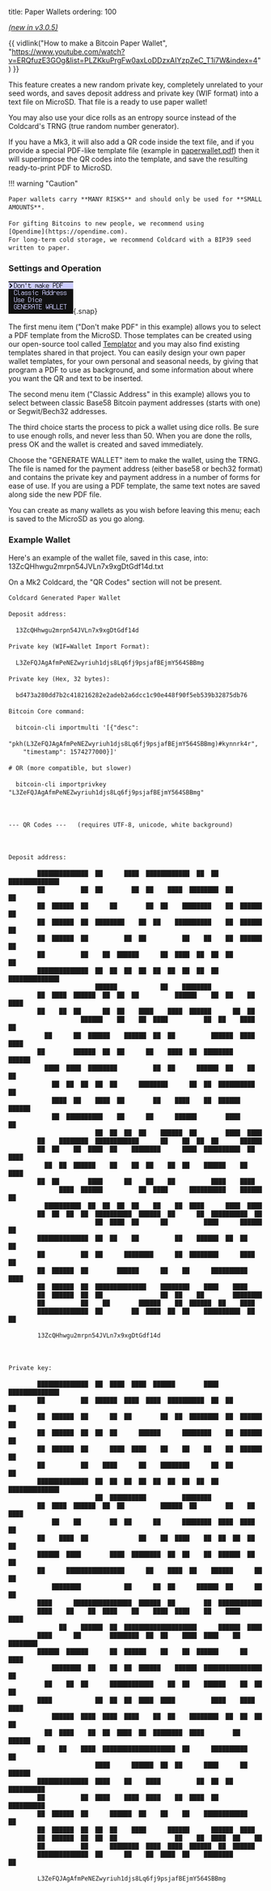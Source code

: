 title: Paper Wallets
ordering: 100

[_(new in v3.0.5)_](upgrade)

{{ vidlink("How to make a Bitcoin Paper Wallet", "https://www.youtube.com/watch?v=ERQfuzE3GOg&list=PLZKkuPrgFw0axLoDDzxAIYzpZeC_T1i7W&index=4") }}

This feature creates a new random private key, completely unrelated
to your seed words, and saves deposit address and private key (WIF
format) into a text file on MicroSD. That file is a ready to use
paper wallet!

You may also use your dice rolls as an entropy source instead of the Coldcard's TRNG
(true random number generator).

If you have a Mk3, it will also add a QR code inside the text file, and if you provide a 
special PDF-like template file
(example in [paperwallet.pdf](https://github.com/Coldcard/firmware/raw/master/docs/paperwallet.pdf)) then it will superimpose
the QR codes into the template, and save the resulting ready-to-print PDF to MicroSD.

!!! warning "Caution"

    Paper wallets carry **MANY RISKS** and should only be used for **SMALL AMOUNTS**.

    For gifting Bitcoins to new people, we recommend using
    [Opendime](https://opendime.com).
    For long-term cold storage, we recommend Coldcard with a BIP39 seed written to paper.

### Settings and Operation

![paper wallet menu](img/snap-paper-wallets.png){.snap}

The first menu item ("Don't make PDF" in this example) allows you to select
a PDF template from the MicroSD. Those templates can be created
using our open-source
tool called [Templator](https://github.com/Coldcard/coldcard-paper-wallet-templator)
and you may also find existing templates shared in that project. You can easily design 
your own paper wallet templates, for your own personal and seasonal needs, by
giving that program a PDF to use as background, and some information about where
you want the QR and text to be inserted.

The second menu item ("Classic Address" in this example) allows you to
select between classic Base58 Bitcoin payment addresses (starts
with one) or Segwit/Bech32 addresses.

The third choice starts the process to pick a wallet using dice
rolls. Be sure to use enough rolls, and never less than 50. When
you are done the rolls, press OK and the wallet is created and saved immediately.

Choose the "GENERATE WALLET" item to make the wallet, using the
TRNG. The file is named for the payment address (either base58 or
bech32 format) and contains the private key and payment address in
a number of forms for ease of use. If you are using a PDF template,
the same text notes are saved along side the new PDF file.

You can create as many wallets as you wish before leaving this menu;
each is saved to the MicroSD as you go along.


### Example Wallet

Here's an example of the wallet file, saved in this case, into:
    13ZcQHhwgu2mrpn54JVLn7x9xgDtGdf14d.txt

On a Mk2 Coldcard, the "QR Codes" section will not be present.

```textfile
Coldcard Generated Paper Wallet

Deposit address:

  13ZcQHhwgu2mrpn54JVLn7x9xgDtGdf14d

Private key (WIF=Wallet Import Format):

  L3ZeFQJAgAfmPeNEZwyriuh1djs8Lq6fj9psjafBEjmY564SBBmg

Private key (Hex, 32 bytes):

  bd473a280dd7b2c418216282e2adeb2a6dcc1c90e448f90f5eb539b32875db76

Bitcoin Core command:

  bitcoin-cli importmulti '[{"desc":
    "pkh(L3ZeFQJAgAfmPeNEZwyriuh1djs8Lq6fj9psjafBEjmY564SBBmg)#kynnrk4r",
    "timestamp": 1574277000}]'

# OR (more compatible, but slower)

  bitcoin-cli importprivkey "L3ZeFQJAgAfmPeNEZwyriuh1djs8Lq6fj9psjafBEjmY564SBBmg"



--- QR Codes ---   (requires UTF-8, unicode, white background)



Deposit address:

        ██████████████  ██      ████  ████████████  ██  ██  ██████████████
        ██          ██  ██        ██  ██    ████  ████████  ██          ██
        ██  ██████  ██      ██        ██  ██    ████████    ██  ██████  ██
        ██  ██████  ██  ████████    ██  ██    ██████████    ██  ██████  ██
        ██  ██████  ██          ██  ██          ██    ██    ██  ██████  ██
        ██          ██    ██  ██████      ██  ████  ██  ██  ██          ██
        ██████████████  ██  ██  ██  ██  ██  ██  ██  ██  ██  ██████████████
                        ██████            ██    ████████                  
        ██  ████  ██████  ██  ██  ██          ██████    ██  ██    ██  ████
        ██    ██  ██      ██  ██    ████    ████  ██████      ██  ██      
                    ██████    ██    ██  ████          ██  ██    ████  ██  
          ██      ██  ██████    ██████  ██  ██          ██████  ████  ████
        ██        ██████  ██  ██      ██    ████  ██  ████████      ██████
          ████  ████  ████████          ██  ██      ██████  ██    ██    ██
            ██  ██  ██  ██  ██      ████████      ██  ██  ██████████  ██  
            ████  ██    ████  ██        ██    ████    ██  ██████    ██████
            ██  ██████████    ██      ██      ██████        ████        ██
                        ██  ██  ██  ██    ██████  ██        ████  ████    
        ██    ████████  ████████████      ██    ██  ██  ██      ██████    
        ██  ██    ██  ████  ██    ████████      ████  ██████████  ██  ████
          ██  ██  ██████    ██    ██  ██    ██  ██    ██████    ██  ████  
        ██  ██        ████      ██    ██    ██          ████    ████      
              ████  ██████          ██  ████      ██████████    ██████  ██
          ██████████  ██  ██  ██  ██    ██    ██  ████      ████  ████    
        ██  ██  ██  ██  ██████████  ██████  ██      ██  ██████████  ██    
                        ██  ████  ██      ██          ████      ██████  ██
        ██████████████  ██  ██    ██          ██    ██████  ██  ██      ██
        ██          ██  ██      ████████      ██  ████████      ████    ██
        ██  ██████  ██        ██████      ██    ██      ██████████  ████  
        ██  ██████  ██  ██████████████    ████████    ████    ████        
        ██  ██████  ██  ██                ██  ██    ██        ████████    
        ██          ██    ██        ██████    ██  ██████  ██    ████      
        ██████████████  ██        ██  ████  ██  ██    ██████████  ██  ██  

        13ZcQHhwgu2mrpn54JVLn7x9xgDtGdf14d



Private key:

        ██████████████  ██  ████  ████  ██████        ████  ██████████████
        ██          ██  ██████  ████  ████  ██████████  ██  ██          ██
        ██  ██████  ██      ██  ██        ██  ██  ████████  ██  ██████  ██
        ██  ██████  ██  ██  ██      ██████      ████████    ██  ██████  ██
        ██  ██████  ██      ████  ████    ██    ██    ██    ██  ██████  ██
        ██          ██    ████      ██    ████████      ██  ██          ██
        ██████████████  ██  ██  ██  ██  ██  ██  ██  ██  ██  ██████████████
                        ██  ██████████          ████████                  
        ██  ████  ██████  ██  ██          ██████  ██        ██    ██  ████
            ██    ██        ██  ██      ██      ████████  ████  ████  ██  
        ██    ████  ██              ██    ██  ████    ██  ██  ██  ██    ██
        ██████  ████        ████  ████████  ██  ██    ██  ██████  ██  ██  
        ██      ████████████████      ██    ████  ██    ██████      ██  ██
            ████████            ██      ██  ██      ██████  ██      ██  ██
        ████      ████████████████  ██████  ██        ██  ████████████    
        ████    ██    ██  ████    ██    ████  ████    ██    ████      ████
              ██    ██████  ██  ████████████████████      ██████  ████    
        ████      ██        ████████  ██  ██    ████  ████    ██  ████████
        ██████  ██████      ██  ██████    ██    ██  ██████      ██  ████  
            ████████  ██    ██  ██  ██████    ██████  ████████████████  ██
          ██    ██  ██      ████████████    ██  ██    ██████    ██  ██  ██
        ████            ██  ██  ██  ████  ████          ████    ████  ████
            ██████  ████  ████  ████    ██  ██    ████████  ██  ██  ██  ██
          ██  ████    ██  ██  ████  ██  ████████  ████        ██    ██████
        ██    ██    ████  ████████████████████  ██      ██████████      ██
                        ████      ██████  ██  ██      ████      ██  ██████
        ██████████████  ████    ██    ████          ██  ██  ██  ██████████
        ██          ██  ████    ████  ████    ██  ████  ██      ██████████
        ██  ██████  ██      ██████  ██    ██    ██    ████████████      ██
        ██  ██████  ██  ██  ██    ████      ██████      ██████  ████      
        ██  ██████  ██  ██  ██                ██    ██  ████  ██    ██    
        ██          ██      ████████  ████  ████  ██████  ██  ██████      
        ██████████████  ██      ██    ██  ████  ██    ████████        ██  

        L3ZeFQJAgAfmPeNEZwyriuh1djs8Lq6fj9psjafBEjmY564SBBmg

```

